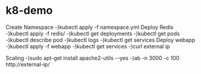 # k8-demo
Create Namespace
  -)kubectl apply -f namespace.yml
Deploy Redis
  -)kubectl apply -f redis/
  -)kubectl get deployments
  -)kubectl get pods
  -)kubectl describe pod <redis-primary>
  -)kubectl logs <redis primary>
  -)kubectl get services
Deploy webapp
  -)kubectl apply -f webapp
  -)kubectl get services
  -)curl external ip

Scaling
  -)sudo apt-get install apache2-utils --yes
  -)ab -n 3000 -c 100 http://external-ip/

